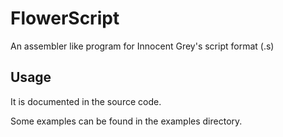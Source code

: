 # FlowerScript

An assembler like program for Innocent Grey's script format (.s)

## Usage

It is documented in the source code.

Some examples can be found in the examples directory.
